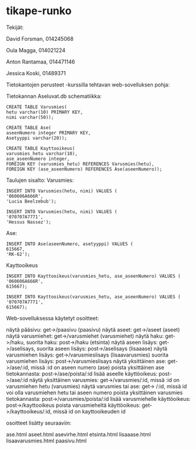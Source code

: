 # tikape-runko
Tekijät:

David Forsman, 014245068

Oula Magga, 014021224

Anton Rantamaa, 014471146

Jessica Koski, 01489371

Tietokantojen perusteet -kurssilla tehtavan web-sovelluksen pohja:

Tietokannan Aseluvat.db schematiikka:

    CREATE TABLE Varusmies(
    hetu varchar(10) PRIMARY KEY,
    nimi varchar(50));

    CREATE TABLE Ase(
    aseenNumero integer PRIMARY KEY,
    Asetyyppi varchar(20));

    CREATE TABLE Kayttooikeus(
    varusmies_hetu varchar(10),
    ase_aseenNumero integer,
    FOREIGN KEY (varusmies_hetu) REFERENCES Varusmies(hetu),
    FOREIGN KEY (ase_aseenNumero) REFERENCES Ase(aseenNumero));

Taulujen sisalto:
  Varusmies:
  
    INSERT INTO Varusmies(hetu, nimi) VALUES (
    '060606A666R',
    'Lucia Beelzebub');

    INSERT INTO Varusmies(hetu, nimi) VALUES (
    '070707A7771',
    'Hessus Nassez');
  Ase:
  
    INSERT INTO Ase(aseenNumero, asetyyppi) VALUES (
    615667,
    'RK-62');
  Kayttooikeus
  
    INSERT INTO Kayttooikeus(varusmies_hetu, ase_aseenNumero) VALUES (
    '060606A666R',
    615667);

    INSERT INTO Kayttooikeus(varusmies_hetu, ase_aseenNumero) VALUES (
    '070707A7771',
    615667);

Web-sovelluksessa käytetyt osoitteet:

näytä pääsivu: get->/paasivu (paasivu)
näytä aseet: get->/aseet (aseet)
näytä varusmiehet: get->/varusmiehet (varusmiehet)
näytä haku: get->/haku, suorita haku: post->/haku (etsinta)
näytä aseen lisäys: get->/aselisays, suorita aseen lisäys: post->/aselisays (lisaaase)
näytä varusmiehen lisäys: get->/varusmieslisays (lisaavarusmies)
suorita varusmiehen lisäys: post->/varusmieslisays
näytä yksittäinen ase: get->/ase/:id, missä :id on aseen numero (ase)
poista yksittäinen ase tietokannasta: post->/ase/poista/:id
lisää aseelle käyttöoikeus: post->/ase/:id
näytä yksittäinen varusmies: get->/varusmies/:id, missä :id on varusmiehen hetu (varusmies)
näytä varusmies tai ase: get-> /:id, missä id voi olla varusmiehen hetu tai aseen numero
poista yksittäinen varusmies tietokannasta: post->/varusmies/poista/:id
lisää varusmiehelle käyttöoikeus: post->/kayttooikeus
poista varusmieheltä käyttöoikeus: get->/kayttooikeus/:id, missä id on kayttooikeuden id

osoitteet lisätty seuraaviin:

ase.html
aseet.html
asevirhe.html
etsinta.html
lisaaase.html
lisaavarusmies.html
paasivu.html
